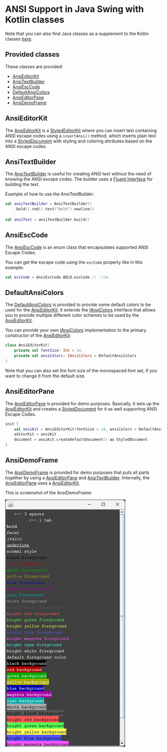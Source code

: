 # ANSI Support in Java Swing with Kotlin classes

Note that you can also find Java classes as a supplement to the Kotlin classes [here](../kotlin/README.md).

## Provided classes

These classes are provided:

- [AnsiEditorKit]
- [AnsiTextBuilder]
- [AnsiEscCode]
- [DefaultAnsiColors]
- [AnsiEditorPane]
- [AnsiDemoFrame]

## AnsiEditorKit

The [AnsiEditorKit] is a [StyledEditorKit] where you can insert text containing ANSI escape codes using a `insertAnsi()`
method, which inserts plain text into a [StyledDocument] with styling and coloring attributes based on the ANSI escape
codes.

## AnsiTextBuilder

The [AnsiTextBuilder] is useful for creating ANSI text without the need of knowing the ANSI escape codes.
The builder uses a [Fluent Interface] for building the text.

Example of how to use the AnsiTextBuilder:

```kotlin
val ansiTextBuilder = AnsiTextBuilder()
    .bold().red().text("bold").newline()

val ansiText = ansiTextBuilder.build()
```

## AnsiEscCode

The [AnsiEscCode] is an enum class that encapsulates supported ANSI Escape Codes.

You can get the escape code using the `escCode` property like in this example:

```kotlin
val escCode = AnsiEscCode.BOLD.escCode // ␛[1m
```

## DefaultAnsiColors

The [DefaultAnsiColors] is provided to provide some default colors to be used for the [AnsiEditorKit].
It extends the [IAnsiColors] interface that allows you to provide multiple different color schemes to be used by the
[AnsiEditorKit].

You can provide your own [IAnsiColors] implementation to the primary constructor of the [AnsiEditorKit]:

```kotlin
class AnsiEditorKit(
    private val fontSize: Int = 14,
    private val ansiColors: IAnsiColors = DefaultAnsiColors
)
```

Note that you can also set the font size of the monospaced font set, if you want to change it from the default size.

## AnsiEditorPane

The [AnsiEditorPane] is provided for demo purposes. Basically, it sets up the [AnsiEditorKit] and creates
a [StyledDocument] for it as well supporting ANSI Escape Codes.

```kotlin
init {
    val ansiKit = AnsiEditorKit(fontSize = 14, ansiColors = DefaultAnsiColors)
    editorKit = ansiKit
    document = ansiKit.createDefaultDocument() as StyledDocument
}
```

## AnsiDemoFrame

The [AnsiDemoFrame] is provided for demo purposes that puts all parts together by using a [AnsiEditorPane] and
[AnsiTextBuilder]. Internally, the [AnsiEditorPane] uses a [AnsiEditorKit].

This is screenshot of the AnsiDemoFrame:

![Screen shot of the AnsiDemoFrame](../gfx/AnsiDemoFrame.png)


[AnsiEditorKit]: /src/main/kotlin/java_swing_ansi_support/AnsiEditorKit.kt

[AnsiTextBuilder]: /src/main/kotlin/java_swing_ansi_support/AnsiTextBuilder.kt

[AnsiEscCode]: /src/main/kotlin/java_swing_ansi_support/AnsiEscCode.kt

[DefaultAnsiColors]: /src/main/kotlin/java_swing_ansi_support/DefaultAnsiColors.kt

[IAnsiColors]: /src/main/kotlin/java_swing_ansi_support/IAnsiColors.kt

[AnsiEditorPane]: /src/main/kotlin/java_swing_ansi_support/DefaultAnsiColors.kt

[AnsiDemoFrame]: /src/main/kotlin/java_swing_ansi_support/AnsiDemoFrame.kt

[StyledEditorKit]: https://docs.oracle.com/en/java/javase/21/docs/api/java.desktop/javax/swing/text/StyledEditorKit.html

[StyledDocument]: https://docs.oracle.com/en/java/javase/21/docs/api/java.desktop/javax/swing/text/StyledDocument.html

[Fluent Interface]: https://java-design-patterns.com/patterns/fluentinterface/